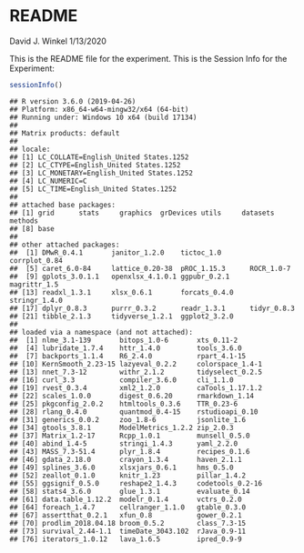 README
================
David J. Winkel
1/13/2020


This is the README file for the experiment. This is the Session Info for the Experiment:

``` r
sessionInfo()
```

    ## R version 3.6.0 (2019-04-26)
    ## Platform: x86_64-w64-mingw32/x64 (64-bit)
    ## Running under: Windows 10 x64 (build 17134)
    ## 
    ## Matrix products: default
    ## 
    ## locale:
    ## [1] LC_COLLATE=English_United States.1252 
    ## [2] LC_CTYPE=English_United States.1252   
    ## [3] LC_MONETARY=English_United States.1252
    ## [4] LC_NUMERIC=C                          
    ## [5] LC_TIME=English_United States.1252    
    ## 
    ## attached base packages:
    ## [1] grid      stats     graphics  grDevices utils     datasets  methods  
    ## [8] base     
    ## 
    ## other attached packages:
    ##  [1] DMwR_0.4.1       janitor_1.2.0    tictoc_1.0       corrplot_0.84   
    ##  [5] caret_6.0-84     lattice_0.20-38  pROC_1.15.3      ROCR_1.0-7      
    ##  [9] gplots_3.0.1.1   openxlsx_4.1.0.1 ggpubr_0.2.1     magrittr_1.5    
    ## [13] readxl_1.3.1     xlsx_0.6.1       forcats_0.4.0    stringr_1.4.0   
    ## [17] dplyr_0.8.3      purrr_0.3.2      readr_1.3.1      tidyr_0.8.3     
    ## [21] tibble_2.1.3     tidyverse_1.2.1  ggplot2_3.2.0   
    ## 
    ## loaded via a namespace (and not attached):
    ##  [1] nlme_3.1-139       bitops_1.0-6       xts_0.11-2        
    ##  [4] lubridate_1.7.4    httr_1.4.0         tools_3.6.0       
    ##  [7] backports_1.1.4    R6_2.4.0           rpart_4.1-15      
    ## [10] KernSmooth_2.23-15 lazyeval_0.2.2     colorspace_1.4-1  
    ## [13] nnet_7.3-12        withr_2.1.2        tidyselect_0.2.5  
    ## [16] curl_3.3           compiler_3.6.0     cli_1.1.0         
    ## [19] rvest_0.3.4        xml2_1.2.0         caTools_1.17.1.2  
    ## [22] scales_1.0.0       digest_0.6.20      rmarkdown_1.14    
    ## [25] pkgconfig_2.0.2    htmltools_0.3.6    TTR_0.23-6        
    ## [28] rlang_0.4.0        quantmod_0.4-15    rstudioapi_0.10   
    ## [31] generics_0.0.2     zoo_1.8-6          jsonlite_1.6      
    ## [34] gtools_3.8.1       ModelMetrics_1.2.2 zip_2.0.3         
    ## [37] Matrix_1.2-17      Rcpp_1.0.1         munsell_0.5.0     
    ## [40] abind_1.4-5        stringi_1.4.3      yaml_2.2.0        
    ## [43] MASS_7.3-51.4      plyr_1.8.4         recipes_0.1.6     
    ## [46] gdata_2.18.0       crayon_1.3.4       haven_2.1.1       
    ## [49] splines_3.6.0      xlsxjars_0.6.1     hms_0.5.0         
    ## [52] zeallot_0.1.0      knitr_1.23         pillar_1.4.2      
    ## [55] ggsignif_0.5.0     reshape2_1.4.3     codetools_0.2-16  
    ## [58] stats4_3.6.0       glue_1.3.1         evaluate_0.14     
    ## [61] data.table_1.12.2  modelr_0.1.4       vctrs_0.2.0       
    ## [64] foreach_1.4.7      cellranger_1.1.0   gtable_0.3.0      
    ## [67] assertthat_0.2.1   xfun_0.8           gower_0.2.1       
    ## [70] prodlim_2018.04.18 broom_0.5.2        class_7.3-15      
    ## [73] survival_2.44-1.1  timeDate_3043.102  rJava_0.9-11      
    ## [76] iterators_1.0.12   lava_1.6.5         ipred_0.9-9
